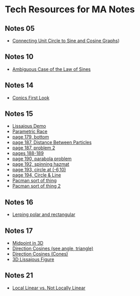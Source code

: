 # Tech Resources for MA Notes

## Notes 05
* [Connecting Unit Circle to Sine and Cosine Graphs](https://www.geogebra.org/classic/qxqsxzwk))

## Notes 10
* [Ambiguous Case of the Law of Sines](https://www.geogebra.org/m/cbjdbtfq)

## Notes 14
* [Conics First Look](https://www.geogebra.org/classic/s5m9ffse)

## Notes 15
* [Lissajous Demo](https://www.geogebra.org/classic/tmm7bywz)
* [Parametric Race](https://www.geogebra.org/classic/mgaaa2rz)
* [page 179, bottom](https://www.geogebra.org/classic/p99b63wb)
* [page 187, Distance Between Particles](https://www.geogebra.org/classic/PeRX5vxR)
* [page 187, problem 2](https://www.geogebra.org/classic/nm6yqafn)
* [pages 188-189](https://www.geogebra.org/classic/yw5jxknn)
* [page 190, parabola problem](https://www.geogebra.org/classic/nhtfbxdc)
* [page 192, spinning hazmat](https://www.geogebra.org/classic/xp44jaq3)
* [page 193, circle at (-6,10)](https://www.geogebra.org/classic/gdduuegt)
* [page 194, Circle & Line](https://www.geogebra.org/classic/aefvjznr)
* [Pacman sort of thing](https://www.geogebra.org/classic/vbbdnggt)
* [Pacman sort of thing 2](https://www.geogebra.org/classic/wferksm6)

## Notes 16
* [Lerping polar and rectangular](https://www.geogebra.org/classic/zn5sxgcy)

## Notes 17
* [Midpoint in 3D](https://www.geogebra.org/classic/xrq43deh)
* [Direction Cosines (see angle, triangle)](https://www.geogebra.org/classic/yb4hdmjk)
* [Direction Cosines (Cones)](https://www.geogebra.org/classic/ppsjdsdn)
* [3D Lissajous Figure](https://www.geogebra.org/classic/svsj5uu6)

## Notes 21
* [Local Linear vs. Not Locally Linear](https://www.geogebra.org/classic/vjxkdqvj)


<script type="text/javascript">
    document.querySelectorAll('a').forEach(anchor => {
        anchor.setAttribute('target', '_blank');
    });
</script>
